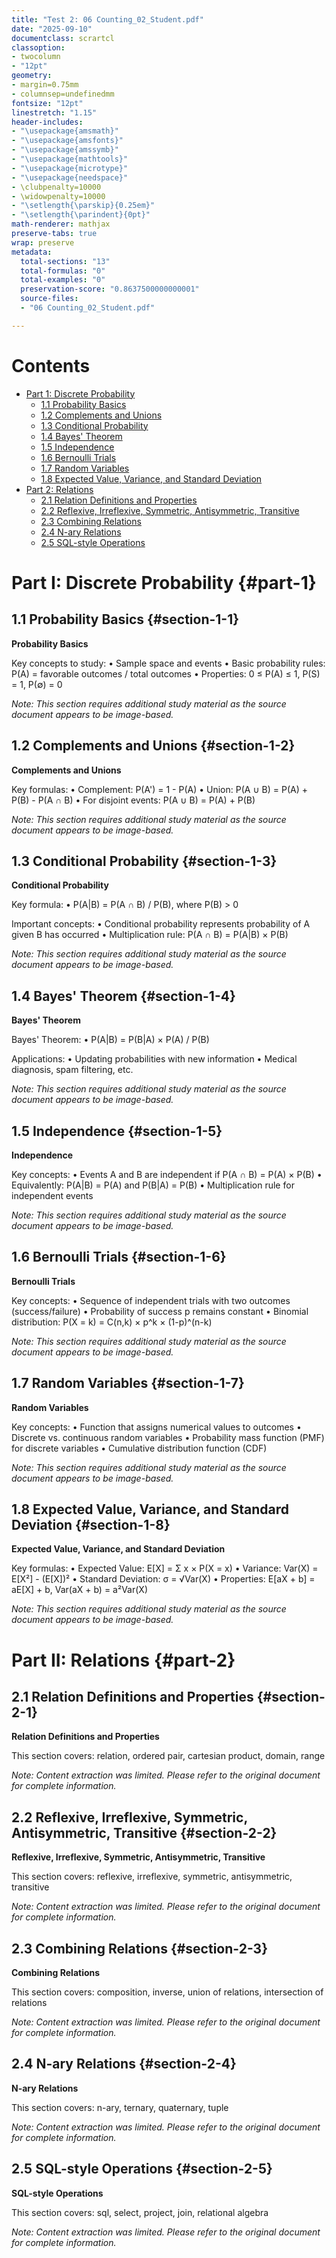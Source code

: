 ```yaml
---
title: "Test 2: 06 Counting_02_Student.pdf"
date: "2025-09-10"
documentclass: scrartcl
classoption:
- twocolumn
- "12pt"
geometry:
- margin=0.75mm
- columnsep=undefinedmm
fontsize: "12pt"
linestretch: "1.15"
header-includes:
- "\usepackage{amsmath}"
- "\usepackage{amsfonts}"
- "\usepackage{amssymb}"
- "\usepackage{mathtools}"
- "\usepackage{microtype}"
- "\usepackage{needspace}"
- \clubpenalty=10000
- \widowpenalty=10000
- "\setlength{\parskip}{0.25em}"
- "\setlength{\parindent}{0pt}"
math-renderer: mathjax
preserve-tabs: true
wrap: preserve
metadata:
  total-sections: "13"
  total-formulas: "0"
  total-examples: "0"
  preservation-score: "0.8637500000000001"
  source-files:
  - "06 Counting_02_Student.pdf"

---
```


# Contents

- [Part 1: Discrete Probability](#part-1)
  - [1.1 Probability Basics](#section-1-1)
  - [1.2 Complements and Unions](#section-1-2)
  - [1.3 Conditional Probability](#section-1-3)
  - [1.4 Bayes' Theorem](#section-1-4)
  - [1.5 Independence](#section-1-5)
  - [1.6 Bernoulli Trials](#section-1-6)
  - [1.7 Random Variables](#section-1-7)
  - [1.8 Expected Value, Variance, and Standard Deviation](#section-1-8)
- [Part 2: Relations](#part-2)
  - [2.1 Relation Definitions and Properties](#section-2-1)
  - [2.2 Reflexive, Irreflexive, Symmetric, Antisymmetric, Transitive](#section-2-2)
  - [2.3 Combining Relations](#section-2-3)
  - [2.4 N-ary Relations](#section-2-4)
  - [2.5 SQL-style Operations](#section-2-5)


# Part I: Discrete Probability {#part-1}

## 1.1 Probability Basics {#section-1-1}

**Probability Basics**

Key concepts to study:
• Sample space and events
• Basic probability rules: P(A) = favorable outcomes / total outcomes
• Properties: 0 ≤ P(A) ≤ 1, P(S) = 1, P(∅) = 0

*Note: This section requires additional study material as the source document appears to be image-based.*

## 1.2 Complements and Unions {#section-1-2}

**Complements and Unions**

Key formulas:
• Complement: P(A') = 1 - P(A)
• Union: P(A ∪ B) = P(A) + P(B) - P(A ∩ B)
• For disjoint events: P(A ∪ B) = P(A) + P(B)

*Note: This section requires additional study material as the source document appears to be image-based.*

## 1.3 Conditional Probability {#section-1-3}

**Conditional Probability**

Key formula:
• P(A|B) = P(A ∩ B) / P(B), where P(B) > 0

Important concepts:
• Conditional probability represents probability of A given B has occurred
• Multiplication rule: P(A ∩ B) = P(A|B) × P(B)

*Note: This section requires additional study material as the source document appears to be image-based.*

## 1.4 Bayes' Theorem {#section-1-4}

**Bayes' Theorem**

Bayes' Theorem:
• P(A|B) = P(B|A) × P(A) / P(B)

Applications:
• Updating probabilities with new information
• Medical diagnosis, spam filtering, etc.

*Note: This section requires additional study material as the source document appears to be image-based.*

## 1.5 Independence {#section-1-5}

**Independence**

Key concepts:
• Events A and B are independent if P(A ∩ B) = P(A) × P(B)
• Equivalently: P(A|B) = P(A) and P(B|A) = P(B)
• Multiplication rule for independent events

*Note: This section requires additional study material as the source document appears to be image-based.*

## 1.6 Bernoulli Trials {#section-1-6}

**Bernoulli Trials**

Key concepts:
• Sequence of independent trials with two outcomes (success/failure)
• Probability of success p remains constant
• Binomial distribution: P(X = k) = C(n,k) × p^k × (1-p)^(n-k)

*Note: This section requires additional study material as the source document appears to be image-based.*

## 1.7 Random Variables {#section-1-7}

**Random Variables**

Key concepts:
• Function that assigns numerical values to outcomes
• Discrete vs. continuous random variables
• Probability mass function (PMF) for discrete variables
• Cumulative distribution function (CDF)

*Note: This section requires additional study material as the source document appears to be image-based.*

## 1.8 Expected Value, Variance, and Standard Deviation {#section-1-8}

**Expected Value, Variance, and Standard Deviation**

Key formulas:
• Expected Value: E[X] = Σ x × P(X = x)
• Variance: Var(X) = E[X²] - (E[X])²
• Standard Deviation: σ = √Var(X)
• Properties: E[aX + b] = aE[X] + b, Var(aX + b) = a²Var(X)

*Note: This section requires additional study material as the source document appears to be image-based.*

# Part II: Relations {#part-2}

## 2.1 Relation Definitions and Properties {#section-2-1}

**Relation Definitions and Properties**

This section covers: relation, ordered pair, cartesian product, domain, range

*Note: Content extraction was limited. Please refer to the original document for complete information.*

## 2.2 Reflexive, Irreflexive, Symmetric, Antisymmetric, Transitive {#section-2-2}

**Reflexive, Irreflexive, Symmetric, Antisymmetric, Transitive**

This section covers: reflexive, irreflexive, symmetric, antisymmetric, transitive

*Note: Content extraction was limited. Please refer to the original document for complete information.*

## 2.3 Combining Relations {#section-2-3}

**Combining Relations**

This section covers: composition, inverse, union of relations, intersection of relations

*Note: Content extraction was limited. Please refer to the original document for complete information.*

## 2.4 N-ary Relations {#section-2-4}

**N-ary Relations**

This section covers: n-ary, ternary, quaternary, tuple

*Note: Content extraction was limited. Please refer to the original document for complete information.*

## 2.5 SQL-style Operations {#section-2-5}

**SQL-style Operations**

This section covers: sql, select, project, join, relational algebra

*Note: Content extraction was limited. Please refer to the original document for complete information.*